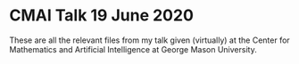 # CMAI Talk 19 June 2020
These are all the relevant files from my talk given (virtually) at the Center for Mathematics and Artificial Intelligence at George Mason University.
